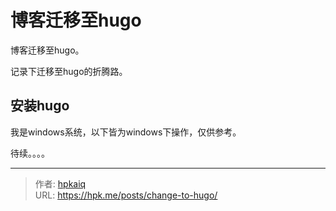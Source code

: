 # 博客迁移至hugo




博客迁移至hugo。

<!--more-->

记录下迁移至hugo的折腾路。

## 安装hugo

我是windows系统，以下皆为windows下操作，仅供参考。

待续。。。。


---

> 作者: [hpkaiq](https://hpk.me)  
> URL: https://hpk.me/posts/change-to-hugo/  


